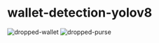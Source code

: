 # wallet-detection-yolov8
![dropped-wallet](https://github.com/amaanirfan19/FallFinder/assets/52991990/03133e8e-0ca5-4201-ba46-a33343a1dafd)
![dropped-purse](https://github.com/amaanirfan19/FallFinder/assets/52991990/866e2b64-d2db-4372-a6e8-bae328f975da)
